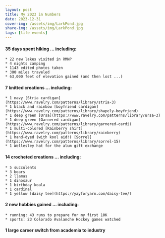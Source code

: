 ```yaml
---
layout: post
title: My 2023 in Numbers
date: 2023-12-31
cover-img: /assets/img/LarkPond.jpg
share-img: /assets/img/LarkPond.jpg
tags: [life events]
---
```

#### 35 days spent hiking ... including:
    * 22 new lakes visited in RMNP
    * 4 nights camping
    * 1143 edited photos taken
    * 300 miles traveled
    * 63,000 feet of elevation gained (and then lost ...)

#### 7 knitted creations ... including:
    * 1 navy [Stria cardigan](https://www.ravelry.com/patterns/library/stria-3)
    * 1 black and rainbow [boyfriend cardigan](https://www.ravelry.com/patterns/library/shapely-boyfriend)
    * 1 deep green [Ursa](https://www.ravelry.com/patterns/library/ursa-3)
    * 1 deep green [Garnered cardigan](https://www.ravelry.com/patterns/library/garnered-cardi)
    * 1 multi-colored [Rainberry shirt](https://www.ravelry.com/patterns/library/rainberry)
    * 1 hand-dyed (with kool aid!) [Sorrel](https://www.ravelry.com/patterns/library/sorrel-15)
    * 1 Wellesley hat for the alum gift exchange

#### 14 crocheted creations ... including:
    * 5 succulents
    * 3 bears
    * 2 llamas
    * 1 dinosaur
    * 1 birthday koala
    * 1 cardinal
    * 1 yellow [daisy tee](https://yayforyarn.com/daisy-tee/)
    
#### 2 new hobbies gained ... including:
    * running: 43 runs to prepare for my first 10K
    * sports: 23 Colorado Avalanche Hockey games watched

#### 1 large career switch from academia to industry
